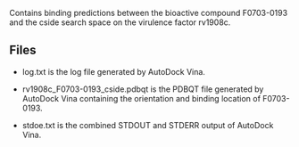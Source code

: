 Contains binding predictions between the bioactive compound F0703-0193 and the cside search space on the virulence factor rv1908c.

## Files

- log.txt is the log file generated by AutoDock Vina.

- rv1908c_F0703-0193_cside.pdbqt is the PDBQT file generated by AutoDock Vina containing the orientation and binding location of F0703-0193.

- stdoe.txt is the combined STDOUT and STDERR output of AutoDock Vina.

